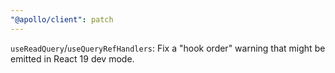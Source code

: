 ```yaml
---
"@apollo/client": patch
---
```


`useReadQuery`/`useQueryRefHandlers`: Fix a "hook order" warning that might be emitted in React 19 dev mode.
